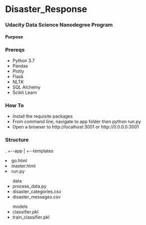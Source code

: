 # Disaster_Response
### Udacity Data Science Nanodegree Program

#### Purpose

### Prereqs
<ul>
  <li>Python 3.7</li>
  <li>Pandas</li>
  <li>Plotly</li>
  <li>Flask</li>
  <li>NLTK</li>
  <li>SQL Alchemy</li>
  <li>Scikit Learn</li>
 </ul>

### How To
<ul>
  <li>Install the requisite packages</li>
  <li>From command line, navigate to app folder then python run.py</li>
  <li>Open a browser to http://localhost:3001 or http://0.0.0.0:3001</li>
</ul>

### Structure
.
+--app
|   +--templates

<li>go.html</li>
      <li>master.html</li>
  </ul>
  <li>run.py</li>
</ul>
<ul>data
  <li>process_data.py</li>
  <li>disaster_categories.csv</li>
  <li>disaster_messages.csv</li>
</ul>
<ul>models
  <li>classifier.pkl</li>
  <li>train_classifier.pkl</li>
</ul>
